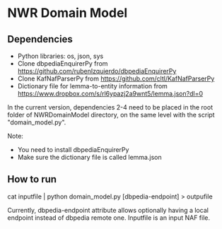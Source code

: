 # NWR Domain Model

## Dependencies

* Python libraries: os, json, sys
* Clone dbpediaEnquirerPy from https://github.com/rubenIzquierdo/dbpediaEnquirerPy
* Clone KafNafParserPy from https://github.com/cltl/KafNafParserPy
* Dictionary file for lemma-to-entity information from https://www.dropbox.com/s/rl6ypazj2a9wnt5/lemma.json?dl=0

In the current version, dependencies 2-4 need to be placed in the root folder of NWRDomainModel directory, on the same level with the script "domain_model.py".

Note:
- You need to install dbpediaEnquirerPy
- Make sure the dictionary file is called lemma.json

## How to run

cat inputfile | python domain_model.py [dbpedia-endpoint] > outpufile

Currently, dbpedia-endpoint attribute allows optionally having a local endpoint instead of dbpedia remote one. Inputfile is an input NAF file. 
